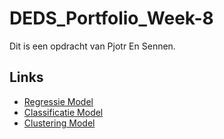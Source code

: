 # DEDS_Portfolio_Week-8
Dit is een opdracht van Pjotr En Sennen.

## Links
- [Regressie Model](Reg.html)
- [Classificatie Model](Class.html)
- [Clustering Model](Clust.html)